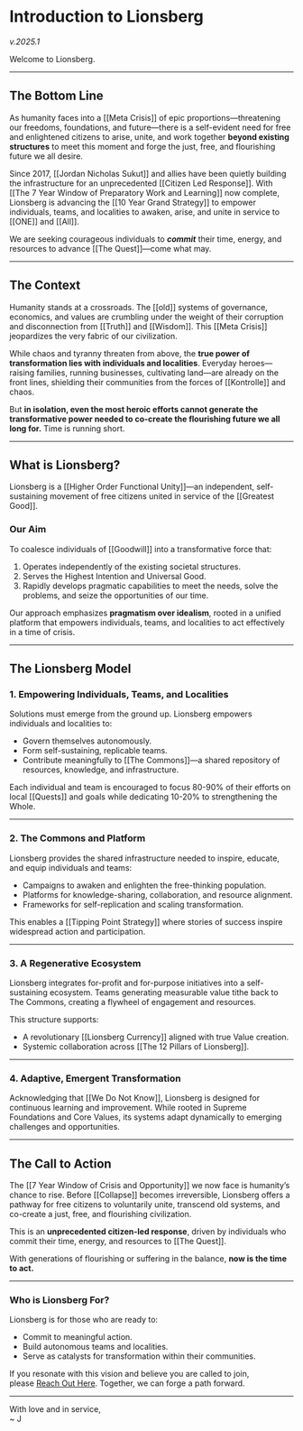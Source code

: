 # Introduction to Lionsberg 
*v.2025.1*

Welcome to Lionsberg.

---

## **The Bottom Line**

As humanity faces into a [[Meta Crisis]] of epic proportions—threatening our freedoms, foundations, and future—there is a self-evident need for free and enlightened citizens to arise, unite, and work together **beyond existing structures** to meet this moment and forge the just, free, and flourishing future we all desire.

Since 2017, [[Jordan Nicholas Sukut]] and allies have been quietly building the infrastructure for an unprecedented [[Citizen Led Response]]. With [[The 7 Year Window of Preparatory Work and Learning]] now complete, Lionsberg is advancing the [[10 Year Grand Strategy]] to empower individuals, teams, and localities to awaken, arise, and unite in service to [[ONE]] and [[All]]. 

We are seeking courageous individuals to _**commit**_ their time, energy, and resources to advance [[The Quest]]—come what may.

---

## **The Context**

Humanity stands at a crossroads. The [[old]] systems of governance, economics, and values are crumbling under the weight of their corruption and disconnection from [[Truth]] and [[Wisdom]]. This [[Meta Crisis]] jeopardizes the very fabric of our civilization.

While chaos and tyranny threaten from above, the **true power of transformation lies with individuals and localities**. Everyday heroes—raising families, running businesses, cultivating land—are already on the front lines, shielding their communities from the forces of [[Kontrolle]] and chaos.

But **in isolation, even the most heroic efforts cannot generate the transformative power needed to co-create the flourishing future we all long for.** Time is running short.

---

## **What is Lionsberg?**

Lionsberg is a [[Higher Order Functional Unity]]—an independent, self-sustaining movement of free citizens united in service of the [[Greatest Good]].

### **Our Aim**

To coalesce individuals of [[Goodwill]] into a transformative force that:

1. Operates independently of the existing societal structures.
2. Serves the Highest Intention and Universal Good.
3. Rapidly develops pragmatic capabilities to meet the needs, solve the problems, and seize the opportunities of our time.

Our approach emphasizes **pragmatism over idealism**, rooted in a unified platform that empowers individuals, teams, and localities to act effectively in a time of crisis.

---

## **The Lionsberg Model**

### **1. Empowering Individuals, Teams, and Localities**

Solutions must emerge from the ground up. Lionsberg empowers individuals and localities to:

- Govern themselves autonomously.
- Form self-sustaining, replicable teams.
- Contribute meaningfully to [[The Commons]]—a shared repository of resources, knowledge, and infrastructure.

Each individual and team is encouraged to focus 80-90% of their efforts on local [[Quests]] and goals while dedicating 10-20% to strengthening the Whole.

---

### **2. The Commons and Platform**

Lionsberg provides the shared infrastructure needed to inspire, educate, and equip individuals and teams:

- Campaigns to awaken and enlighten the free-thinking population.
- Platforms for knowledge-sharing, collaboration, and resource alignment.
- Frameworks for self-replication and scaling transformation.

This enables a [[Tipping Point Strategy]] where stories of success inspire widespread action and participation.

---

### **3. A Regenerative Ecosystem**

Lionsberg integrates for-profit and for-purpose initiatives into a self-sustaining ecosystem. Teams generating measurable value tithe back to The Commons, creating a flywheel of engagement and resources.

This structure supports:

- A revolutionary [[Lionsberg Currency]] aligned with true Value creation.
- Systemic collaboration across [[The 12 Pillars of Lionsberg]].

---

### **4. Adaptive, Emergent Transformation**

Acknowledging that [[We Do Not Know]], Lionsberg is designed for continuous learning and improvement. While rooted in Supreme Foundations and Core Values, its systems adapt dynamically to emerging challenges and opportunities.

---

## **The Call to Action**

The [[7 Year Window of Crisis and Opportunity]] we now face is humanity’s chance to rise. Before [[Collapse]] becomes irreversible, Lionsberg offers a pathway for free citizens to voluntarily unite, transcend old systems, and co-create a just, free, and flourishing civilization.

This is an **unprecedented citizen-led response**, driven by individuals who commit their time, energy, and resources to [[The Quest]].

With generations of flourishing or suffering in the balance, **now is the time to act.**

---

### **Who is Lionsberg For?**

Lionsberg is for those who are ready to:

- Commit to meaningful action.
- Build autonomous teams and localities.
- Serve as catalysts for transformation within their communities.

If you resonate with this vision and believe you are called to join, please [Reach Out Here](X). Together, we can forge a path forward.

---

With love and in service,  
~ J


